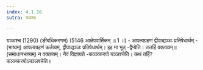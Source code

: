 ```yaml
---
index: 4.1.16
sutra: यञश्च

---
```

 यञ्ञश्च (1290) (ङीबधिकरणम्) (5146 आक्षेपवार्तिकम् ॥ 1 ॥) - आपत्यग्रहणं द्वीपाद्यञ्ञः प्रतिषेधार्थम् - (भाष्यम्) आपत्यग्रहणं कर्तव्यम्, द्वीपाद्यञ्ञः प्रतिषेधार्थम्। इह मा भूत् -द्वैप्येति। तत्तर्हि वक्तव्यम्॥ (समाधानभाष्यम्) न वक्तव्यम्। नैवं विज्ञायते -कञ्ञ्व्करपो यञ्ञश्चेति। कथं तर्हि? कञ्ञ्व्करपोऽयञ्ञश्चेति॥ 